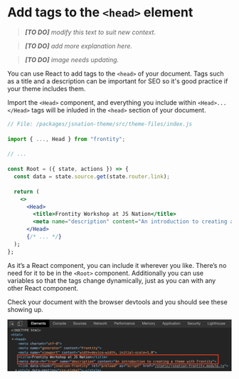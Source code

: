 # Add tags to the `<head>` element

> *__[TO DO]__ modify this text to suit new context.*

> *__[TO DO]__ add more explanation here.*

> *__[TO DO]__ image needs updating.*

You can use React to add tags to the `<head>` of your document. Tags such as a title and a description can be important for SEO so it's good practice if your theme includes them.

Import the `<Head>` component, and everything you include within `<Head>...</Head>` tags will be inluded in the `<head>` section of your document.

```jsx
// File: /packages/jsnation-theme/src/theme-files/index.js

import { ..., Head } from "frontity";

// ...

const Root = ({ state, actions }) => {
  const data = state.source.get(state.router.link);

  return (
    <>
      <Head>
        <title>Frontity Workshop at JS Nation</title>
        <meta name="description" content="An introduction to creating a theme with Frontity" />
      </Head>
      {/* ... */}
  );
};
```

As it’s a React component, you can include it wherever you like. There’s no need for it to be in the `<Root>` component. Additionally you can use variables so that the tags change dynamically, just as you can with any other React component.

Check your document with the browser devtools and you should see these showing up.


<p>
  <img alt="Frontity in the console" src="../assets/console-6.png" width="800">
</p>